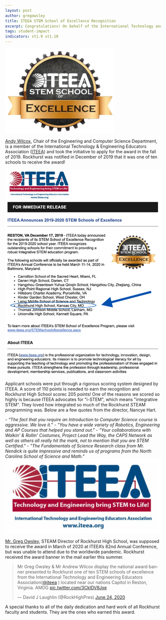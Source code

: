 ```yaml
---
layout: post
author: gregowsley
title: ITEEA STEM School of Excellence Recognition
excerpt: Congratulations! On behalf of the International Technology and Engineering Educators Association (ITEEA), we are pleased to recognize Rockhurst High School as an ITEEA STEM School of Excellence. Recipients of the ITEEA STEM School of Excellence Recognition provide outstanding and robust Integrative STEM education programs.
tags: student-impact
indicators: st1.9 st1.10
---
```

<div class="flex-wrapper">
  <img src="/img/ITEEA STEM School of Excellence.png">
</div>

[Andy Wilcox](http://steam.rockhursths.edu/team/andywilcox/), Chair of the Engineering and Computer Science Department, is a member of the International Technology & Engineering Educators Association ([ITEEA]()) and took the initiative to apply for the award in the fall of 2019. Rockhurst was notified in December of 2019 that it was one of ten schools to receive the award! 

<div class="flex-wrapper">
  <img src="/img/Press Release.png">
</div>

Applicant schools were put through a rigorous scoring system designed by ITEEA. A score of 110 points is needed to earn the recognition and Rockhurst High School scorec 205 points! One of the reasons we scored so highly is because ITEEA advocates for "i-STEM", which means "integrative STEM". They loved how integrated so much of the Rockhurst STEAM programming was. Below are a few quotes from the director, Nancye Hart.

<i> 
- “The fact that you require an Introduction to Computer Science course is aggressive. We love it.”
- “You have a wide variety of Robotics, Engineering and AP Courses that helped you stand out."
- "Your collaborations with Walkin' & Rollin' Costumes, Project Lead the Way, the CAPS Network as well as others all really hit the mark, not to mention that you are STEM Certified."
- "The Fundamentals of Science Research class from Mr. Nendick is quite impressive and reminds us of programs from the North Carolina School of Science and Math." </i>

<div class="flex-wrapper">
  <img src="/img/ITEEA.png">
</div>

[Mr. Greg Owsley](), STEAM Director of Rockhurst High School, was supposed to receive the award in March of 2020 at ITEEA’s 82nd Annual Conference, but was unable to attend due to the worldwide pandemic. Rockhurst received the award banner in the mail earlier this summer.

<blockquote class="twitter-tweet"><p lang="en" dir="ltr">Mr Greg Owsley &amp; Mr Andrew Wilcox display the national award banner presented to Rockhurst one of ten STEM schools of excellence from the International Technology and Engineering Educators Association(⁦⁦<a href="https://twitter.com/iteea?ref_src=twsrc%5Etfw">@iteea</a>⁩ ) located near our nations Capitol in Reston, Virginia. AMDG <a href="https://t.co/3CkIDV8Jxe">pic.twitter.com/3CkIDV8Jxe</a></p>&mdash; David J Laughlin (@RockHighPres) <a href="https://twitter.com/RockHighPres/status/1275826937173348352?ref_src=twsrc%5Etfw">June 24, 2020</a></blockquote> <script async src="https://platform.twitter.com/widgets.js" charset="utf-8"></script>

A special thanks to all of the daily dedication and hard work of all Rockhurst faculty and students. They are the ones who earned this award.
